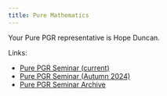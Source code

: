 ```yaml
---
title: Pure Mathematics
---
```


Your Pure PGR representative is Hope Duncan.

Links:

- [Pure PGR Seminar (current)](https://mathsseminars.leeds.ac.uk/seminarseries/pure-pgr/)
- [Pure PGR Seminar (Autumn 2024)](./seminar.html)
- [Pure PGR Seminar Archive](./archive/)
